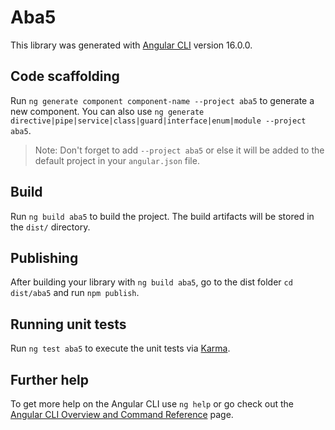 # Aba5

This library was generated with [Angular CLI](https://github.com/angular/angular-cli) version 16.0.0.

## Code scaffolding

Run `ng generate component component-name --project aba5` to generate a new component. You can also use `ng generate directive|pipe|service|class|guard|interface|enum|module --project aba5`.
> Note: Don't forget to add `--project aba5` or else it will be added to the default project in your `angular.json` file. 

## Build

Run `ng build aba5` to build the project. The build artifacts will be stored in the `dist/` directory.

## Publishing

After building your library with `ng build aba5`, go to the dist folder `cd dist/aba5` and run `npm publish`.

## Running unit tests

Run `ng test aba5` to execute the unit tests via [Karma](https://karma-runner.github.io).

## Further help

To get more help on the Angular CLI use `ng help` or go check out the [Angular CLI Overview and Command Reference](https://angular.io/cli) page.
